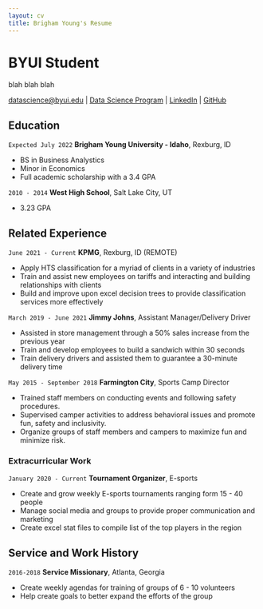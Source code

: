```yaml
---
layout: cv
title: Brigham Young's Resume
---
```

# BYUI Student
blah blah blah

<div id="webaddress">
<a href="datascience@byui.edu">datascience@byui.edu</a>
| <a href="https://byuidatascience.github.io/development.html">Data Science Program</a>
| <a href="https://www.linkedin.com/groups/13537407/">LinkedIn</a>
| <a href="https://github.com/byuids-resumes">GitHub</a>
</div>

<!-- https://www.monique.tech/the-art-of-markdown -->

## Education

`Expected July 2022`
__Brigham Young University - Idaho__, Rexburg, ID

- BS in Business Analystics 
- Minor in Economics
- Full academic scholarship with a 3.4 GPA

`2010 - 2014`
__West High School__, Salt Lake City, UT

- 3.23 GPA

## Related Experience

`June 2021 - Current`
__KPMG__, Rexburg, ID (REMOTE)

- Apply HTS classification for a myriad of clients in a variety of industries
- Train and assist new employees on tariffs and interacting and building relationships with clients
- Build and improve upon excel decision trees to provide classification services more effectively

`March 2019 - June 2021`
__Jimmy Johns__, Assistant Manager/Delivery Driver

- Assisted in store management through a 50% sales increase from the previous year
- Train and develop employees to build a sandwich within 30 seconds
- Train delivery drivers and assisted them to guarantee a 30-minute delivery time


`May 2015 - September 2018`
__Farmington City__, Sports Camp Director

- Trained staff members on conducting events and following safety procedures.
- Supervised camper activities to address behavioral issues and promote fun, safety and inclusivity.
- Organize groups of staff members and campers to maximize fun and minimize risk.

### Extracurricular Work

`January 2020 - Current`
__Tournament Organizer__, E-sports

- Create and grow weekly E-sports tournaments ranging form 15 - 40 people
- Manage social media and groups to provide proper communication and marketing
- Create excel stat files to compile list of the top players in the region


## Service and Work History


`2016-2018`
__Service Missionary__, Atlanta, Georgia

- Create weekly agendas for training of groups of 6 - 10 volunteers
- Help create goals to better expand the efforts of the group



<!-- ### Footer

Last updated: May 2013 -->


